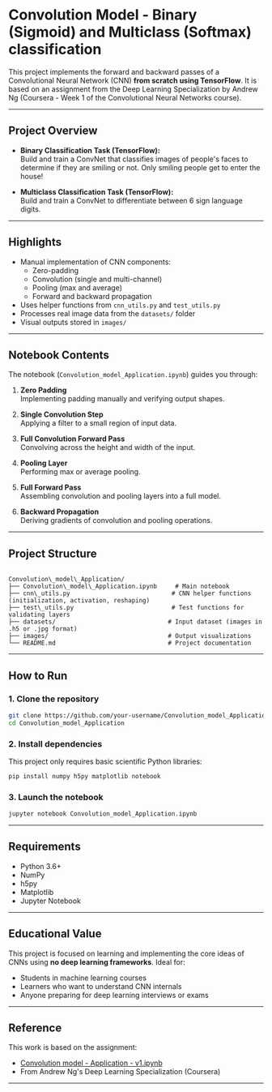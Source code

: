 # Convolution Model - Binary (Sigmoid) and Multiclass (Softmax) classification

This project implements the forward and backward passes of a Convolutional Neural Network (CNN) **from scratch using TensorFlow**. It is based on an assignment from the Deep Learning Specialization by Andrew Ng (Coursera - Week 1 of the Convolutional Neural Networks course).

---

## Project Overview

- **Binary Classification Task (TensorFlow):**  
  Build and train a ConvNet that classifies images of people's faces to determine if they are smiling or not. Only smiling people get to enter the house!

- **Multiclass Classification Task (TensorFlow):**  
  Build and train a ConvNet to differentiate between 6 sign language digits.

---

## Highlights

- Manual implementation of CNN components:
  - Zero-padding
  - Convolution (single and multi-channel)
  - Pooling (max and average)
  - Forward and backward propagation
- Uses helper functions from `cnn_utils.py` and `test_utils.py`
- Processes real image data from the `datasets/` folder
- Visual outputs stored in `images/`

---

## Notebook Contents

The notebook (`Convolution_model_Application.ipynb`) guides you through:

1. **Zero Padding**  
   Implementing padding manually and verifying output shapes.

2. **Single Convolution Step**  
   Applying a filter to a small region of input data.

3. **Full Convolution Forward Pass**  
   Convolving across the height and width of the input.

4. **Pooling Layer**  
   Performing max or average pooling.

5. **Full Forward Pass**  
   Assembling convolution and pooling layers into a full model.

6. **Backward Propagation**  
   Deriving gradients of convolution and pooling operations.

---

## Project Structure

```

Convolution\_model\_Application/
├── Convolution\_model\_Application.ipynb     # Main notebook
├── cnn\_utils.py                            # CNN helper functions (initialization, activation, reshaping)
├── test\_utils.py                           # Test functions for validating layers
├── datasets/                               # Input dataset (images in .h5 or .jpg format)
├── images/                                 # Output visualizations
└── README.md                               # Project documentation

````

---

## How to Run

### 1. Clone the repository

```bash
git clone https://github.com/your-username/Convolution_model_Application.git
cd Convolution_model_Application
````

### 2. Install dependencies

This project only requires basic scientific Python libraries:

```bash
pip install numpy h5py matplotlib notebook
```

### 3. Launch the notebook

```bash
jupyter notebook Convolution_model_Application.ipynb
```

---

## Requirements

* Python 3.6+
* NumPy
* h5py
* Matplotlib
* Jupyter Notebook

---

## Educational Value

This project is focused on learning and implementing the core ideas of CNNs using **no deep learning frameworks**. Ideal for:

* Students in machine learning courses
* Learners who want to understand CNN internals
* Anyone preparing for deep learning interviews or exams

---

## Reference

This work is based on the assignment:

* [Convolution model - Application - v1.ipynb](https://www.coursera.org/learn/convolutional-neural-networks/programming/7Bfm2/convolution-model-application)
* From Andrew Ng's Deep Learning Specialization (Coursera)

---

